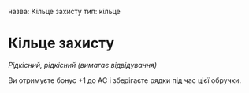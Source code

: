 назва: Кільце захисту тип: кільце

# Кільце захисту
_Рідкісний, рідкісний (вимагає відвідування)_

Ви отримуєте бонус +1 до AC і зберігаєте рядки під час цієї обручки. 